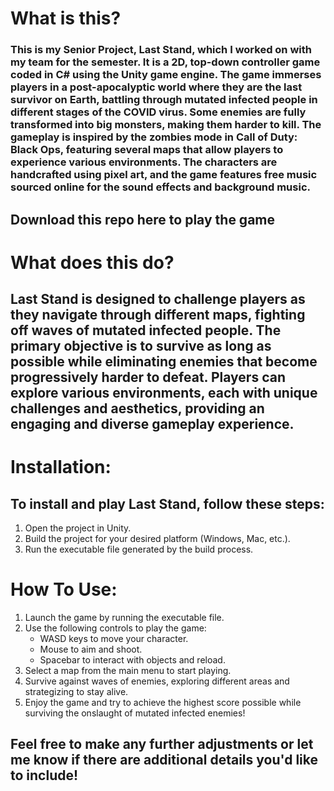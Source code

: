# What is this?
### This is my Senior Project, Last Stand, which I worked on with my team for the semester. It is a 2D, top-down controller game coded in C# using the Unity game engine. The game immerses players in a post-apocalyptic world where they are the last survivor on Earth, battling through mutated infected people in different stages of the COVID virus. Some enemies are fully transformed into big monsters, making them harder to kill. The gameplay is inspired by the zombies mode in Call of Duty: Black Ops, featuring several maps that allow players to experience various environments. The characters are handcrafted using pixel art, and the game features free music sourced online for the sound effects and background music.

## Download this repo here to play the game

# What does this do?
## Last Stand is designed to challenge players as they navigate through different maps, fighting off waves of mutated infected people. The primary objective is to survive as long as possible while eliminating enemies that become progressively harder to defeat. Players can explore various environments, each with unique challenges and aesthetics, providing an engaging and diverse gameplay experience.

# Installation:
## To install and play Last Stand, follow these steps:
  1.  Open the project in Unity.
  2.  Build the project for your desired platform (Windows, Mac, etc.).
  3.  Run the executable file generated by the build process.

# How To Use:
 1. Launch the game by running the executable file.
 2. Use the following controls to play the game:
    - WASD keys to move your character.
    - Mouse to aim and shoot.
    - Spacebar to interact with objects and reload.
 3. Select a map from the main menu to start playing.
 4. Survive against waves of enemies, exploring different areas and strategizing to stay alive.
 3. Enjoy the game and try to achieve the highest score possible while surviving the onslaught of mutated infected enemies!

## Feel free to make any further adjustments or let me know if there are additional details you'd like to include!
